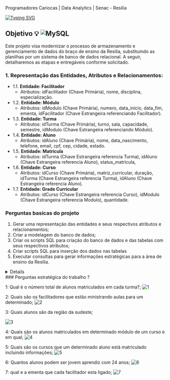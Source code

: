 Programadores Cariocas | Data Analytics | Senac - Resilia

<a href="https://git.io/typing-svg"><img src="https://readme-typing-svg.demolab.com?font=Fira+Code&weight=600&size=23&pause=1000&color=F2F71B&random=false&height=93&lines=Projeto+em+grupo+-+Modulo+2;Banco+de+dados+da+Resilia;Moderniza%C3%A7%C3%A3o+do+Processo+de+;Armazenamento+e+Gerenciamento" alt="Typing SVG" /></a> 

## Objetivo :bulb: ![MySQL](https://img.shields.io/badge/mysql-4479A1.svg?style=for-the-badge&logo=mysql&logoColor=white) 
Este projeto visa modernizar o processo de armazenamento e gerenciamento de dados do braço de ensino da Resilia, substituindo as planilhas por um sistema de banco de dados relacional. A seguir, detalharemos as etapas e entregáveis conforme solicitado.

### 1. Representação das Entidades, Atributos e Relacionamentos:
  - 1.1. **Entidade: Facilitador**
      - Atributos: idFacilitador (Chave Primária), nome, disciplina, especialização. <br>
  - 1.2. **Entidade: Módulo**
      - Atributos: idModulo (Chave Primária), numero, data_inicio, data_fim, ementa, idFacilitador (Chave Estrangeira referenciando Facilitador).<br>
  - 1.3. **Entidade: Turma**
      - Atributos: idTurma (Chave Primária), turno, sala, capacidade, semestre, idModulo (Chave Estrangeira referenciando Módulo).<br>
  - 1.4. **Entidade: Aluno**
      - Atributos: idAluno (Chave Primária), nome, data_nascimento, telefone, email, cpf, cep, cidade, estado.<br>
  - 1.5. **Entidade: Matrícula**
      - Atributos: idTurma (Chave Estrangeira referencia Turma), idAluno (Chave Estrangeira referencia Aluno), status_matricula, <br>
  - 1.6. **Entidade: Curso**
      - Atributos: idCurso (Chave Primária), matriz_curricular, duração, idTurma (Chave Estrangeira referencia Turma), idAluno (Chave Estrangeira referencia Aluno).<br>
  - 1.7. **Entidade: Grade Curricular**
      - Atributos: idCurso (Chave Estrangeira referencia Curso), idModulo (Chave Estrangeira referencia Modulo), quantidade.<br>      

### Perguntas basicas do projeto

1. Gerar uma representação das entidades e seus respectivos atributos e relacionamentos;
2. Criar a modelagem do banco de dados;
3. Criar os scripts SQL para criação do banco de dados e das tabelas com seus respectivos
atributos;
4. Criar scripts SQL para inserção dos dados nas tabelas
5. Executar consultas para gerar informações estratégicas para a área de ensino da Resilia.

<details> 
### Perguntas estratégica do trabalho ?

1: Qual é o número total de alunos matriculados em cada turma?;
![1](https://github.com/eloisemf/resiliaDataM2/assets/113704939/f1de22d3-4cad-419f-8e37-81738037ce4e)


2: Quais são os facilitadores que estão ministrando aulas para um determinado;
 ![2](https://github.com/eloisemf/resiliaDataM2/assets/113704939/6038306e-dc5a-4222-b601-1a1515586a46)



3: Quais alunos são da região da sudeste;

![3](https://github.com/eloisemf/resiliaDataM2/assets/113704939/589f7945-7b50-4626-950b-c1ecf0267675)

4: Quais são os alunos matriculados em determinado módulo de um curso e em qual;
![4](https://github.com/eloisemf/resiliaDataM2/assets/113704939/f900d194-1127-4a52-bd23-f914672fff80)


5: Quais são os cursos que um determinado aluno está matriculado incluindo informações;
![5](https://github.com/eloisemf/resiliaDataM2/assets/113704939/1ff1792f-7158-4c3c-b0ae-15a169885b34)

6: Quantos alunos podem ser jovem  aprendiz com 24 anos;
![6](https://github.com/eloisemf/resiliaDataM2/assets/113704939/cc8d3411-2822-450b-a532-d9127a2468a7)

7: qual e a ementa que cada facilitador esta ligado;
![7](https://github.com/eloisemf/resiliaDataM2/assets/113704939/55229813-f261-407b-a987-9d91da5ab76b)





















  
</details>
### Perguntas estratégica do trabalho ?

1: Qual é o número total de alunos matriculados em cada turma?;
![1](https://github.com/eloisemf/resiliaDataM2/assets/113704939/f1de22d3-4cad-419f-8e37-81738037ce4e)


2: Quais são os facilitadores que estão ministrando aulas para um determinado;
 ![2](https://github.com/eloisemf/resiliaDataM2/assets/113704939/6038306e-dc5a-4222-b601-1a1515586a46)



3: Quais alunos são da região da sudeste;

![3](https://github.com/eloisemf/resiliaDataM2/assets/113704939/589f7945-7b50-4626-950b-c1ecf0267675)

4: Quais são os alunos matriculados em determinado módulo de um curso e em qual;
![4](https://github.com/eloisemf/resiliaDataM2/assets/113704939/f900d194-1127-4a52-bd23-f914672fff80)


5: Quais são os cursos que um determinado aluno está matriculado incluindo informações;
![5](https://github.com/eloisemf/resiliaDataM2/assets/113704939/1ff1792f-7158-4c3c-b0ae-15a169885b34)

6: Quantos alunos podem ser jovem  aprendiz com 24 anos;
![6](https://github.com/eloisemf/resiliaDataM2/assets/113704939/cc8d3411-2822-450b-a532-d9127a2468a7)

7: qual e a ementa que cada facilitador esta ligado;
![7](https://github.com/eloisemf/resiliaDataM2/assets/113704939/55229813-f261-407b-a987-9d91da5ab76b)

